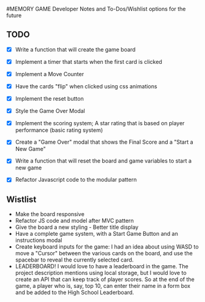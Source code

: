 #MEMORY GAME Developer Notes and To-Dos/Wishlist options for the future

## TODO

- [x] Write a function that will create the game board
- [X] Implement a timer that starts when the first card is clicked
- [X] Implement a Move Counter
- [X] Have the cards "flip" when clicked using css animations
- [X] Implement the reset button 
- [X] Style the Game Over Modal
- [X] Implement the scoring system; A star rating that is based on player performance (basic rating system)
- [X] Create a "Game Over" modal that shows the Final Score and a "Start a New Game"
- [X] Write a function that will reset the board and game variables to start a new game
- [X] Refactor Javascript code to the modular pattern


## Wistlist
- Make the board responsive
- Refactor JS code and model after MVC pattern
- Give the board a new styling - Better title display
- Have a complete game system, with a Start Game Button and an instructions modal
- Create keyboard inputs for the game: I had an idea about using WASD to move a "Cursor" between the various cards on the board, and use the spacebar to reveal the currently selected card.
- LEADERBOARD! I would love to have a leaderboard in the game. The project description mentions using local storage, but I would love to create an API that can keep track of player scores. So at the end of the game, a player who is, say, top 10, can enter their name in a form box and be added to the High School Leaderboard.